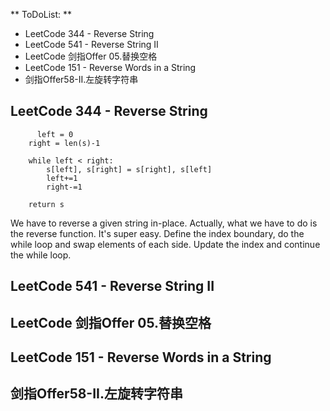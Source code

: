 ** ToDoList: ** 
- LeetCode 344 - Reverse String
- LeetCode 541 - Reverse String II
- LeetCode 剑指Offer 05.替换空格
- LeetCode 151 - Reverse Words in a String
- 剑指Offer58-II.左旋转字符串
## LeetCode 344 - Reverse String

          left = 0
        right = len(s)-1

        while left < right:
            s[left], s[right] = s[right], s[left]
            left+=1
            right-=1

        return s
        
We have to reverse a given string in-place. Actually, what we have to do is the reverse function.
It's super easy. 
Define the index boundary, do the while loop and swap elements of each side. Update the index and continue the while loop.

## LeetCode 541 - Reverse String II








## LeetCode 剑指Offer 05.替换空格







## LeetCode 151 - Reverse Words in a String








## 剑指Offer58-II.左旋转字符串








